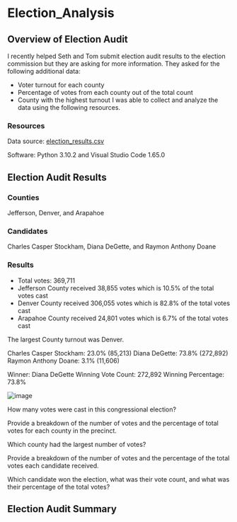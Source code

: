 # Election_Analysis
## Overview of Election Audit
I recently helped Seth and Tom submit election audit results to the election commission but they are asking for more information. They asked for the following additional data:
 - Voter turnout for each county
 - Percentage of votes from each county out of the total count
 - County with the highest turnout
I was able to collect and analyze the data using the following resources.

### Resources
Data source: [election_results.csv](https://raw.githubusercontent.com/AndyPicton/Election_Analysis/main/Resources/election_results.csv)

Software: Python 3.10.2 and Visual Studio Code 1.65.0

## Election Audit Results
### Counties
Jefferson, Denver, and Arapahoe

### Candidates
Charles Casper Stockham, Diana DeGette, and Raymon Anthony Doane

### Results
- Total votes: 369,711
- Jefferson County received 38,855 votes which is 10.5% of the total votes cast
- Denver County received 306,055 votes which is 82.8% of the total votes cast
- Arapahoe County received 24,801 votes which is 6.7% of the total votes cast


The largest County turnout was Denver.


Charles Casper Stockham: 23.0% (85,213)
Diana DeGette: 73.8% (272,892)
Raymon Anthony Doane: 3.1% (11,606)

Winner: Diana DeGette
Winning Vote Count: 272,892
Winning Percentage: 73.8%

![image](https://user-images.githubusercontent.com/99369565/158076858-b34da261-8739-4e0b-b857-f253993b8dc3.png)


How many votes were cast in this congressional election?


Provide a breakdown of the number of votes and the percentage of total votes for each county in the precinct.

Which county had the largest number of votes?

Provide a breakdown of the number of votes and the percentage of the total votes each candidate received.

Which candidate won the election, what was their vote count, and what was their percentage of the total votes?


## Election Audit Summary
